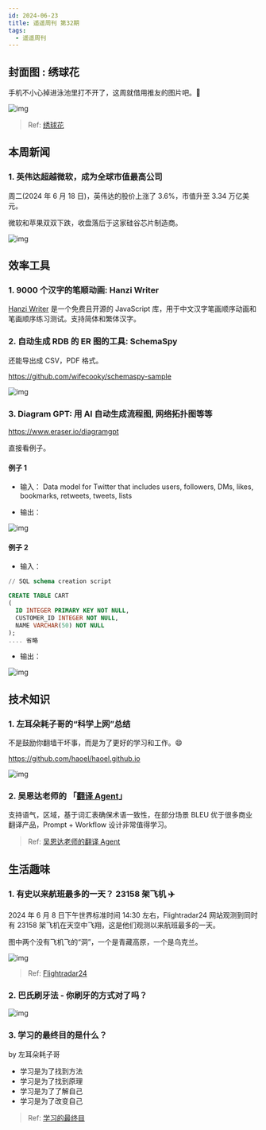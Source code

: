 ```yaml
---
id: 2024-06-23
title: 遥遥周刊 第32期
tags:
  - 遥遥周刊
---
```


## 封面图 : 绣球花

手机不小心掉进泳池里打不开了，这周就借用推友的图片吧。🙏

![img](绣球花.png)

> Ref: [绣球花](https://x.com/haskap1017/status/1804290801893281844)

## 本周新闻

### 1. 英伟达超越微软，成为全球市值最高公司

周二(2024 年 6 月 18 日)，英伟达的股价上涨了 3.6%，市值升至 3.34 万亿美元。

微软和苹果双双下跌，收盘落后于这家硅谷芯片制造商。

![img](英伟达超越微软成为全球最高市值.png)

## 效率工具

### 1. 9000 个汉字的笔顺动画: Hanzi Writer

[Hanzi Writer](https://github.com/chanind/hanzi-writer) 是一个免费且开源的 JavaScript 库，用于中文汉字笔画顺序动画和笔画顺序练习测试。支持简体和繁体汉字。

### 2. 自动生成 RDB 的 ER 图的工具: SchemaSpy

还能导出成 CSV，PDF 格式。

https://github.com/wifecooky/schemaspy-sample

![img](SchemaSpy.png)

### 3. Diagram GPT: 用 AI 自动生成流程图, 网络拓扑图等等

https://www.eraser.io/diagramgpt

直接看例子。

#### 例子 1

- 输入：
  Data model for Twitter that includes users, followers, DMs, likes, bookmarks, retweets, tweets, lists

- 输出：

![img](twitterdatamodel.png)

#### 例子 2

- 输入：

```sql
// SQL schema creation script

CREATE TABLE CART
(
  ID INTEGER PRIMARY KEY NOT NULL,
  CUSTOMER_ID INTEGER NOT NULL,
  NAME VARCHAR(50) NOT NULL
);
.... 省略
```

- 输出：

![img](sqler.png)

## 技术知识

### 1. 左耳朵耗子哥的“科学上网”总结

不是鼓励你翻墙干坏事，而是为了更好的学习和工作。😄

https://github.com/haoel/haoel.github.io

![img](科学上网.png)

### 2. 吴恩达老师的 「[翻译 Agent](https://github.com/andrewyng/translation-agent)」

支持语气，区域，基于词汇表确保术语一致性，在部分场景 BLEU 优于很多商业翻译产品，Prompt + Workflow 设计非常值得学习。

> Ref: [吴恩达老师的翻译 Agent](https://x.com/tuturetom/status/1800910616888303859)

## 生活趣味

### 1. 有史以来航班最多的一天？ 23158 架飞机 ✈️

2024 年 6 月 8 日下午世界标准时间 14:30 左右，Flightradar24 网站观测到同时有 23158 架飞机在天空中飞翔，这是他们观测以来航班最多的一天。

图中两个没有飞机飞的“洞”，一个是青藏高原，一个是乌克兰。

![img](Flightradar24.png)

> Ref: [Flightradar24](https://x.com/hu_lalalalala/status/1803012865777172494/photo/1)

### 2. 巴氏刷牙法 - 你刷牙的方式对了吗？

![img](巴氏刷牙法.png)

### 3. 学习的最终目的是什么？

by 左耳朵耗子哥

- 学习是为了找到方法
- 学习是为了找到原理
- 学习是为了了解自己
- 学习是为了改变自己

> Ref: [学习的最终目](https://x.com/feltanimalworld/status/1800936113030480111)
